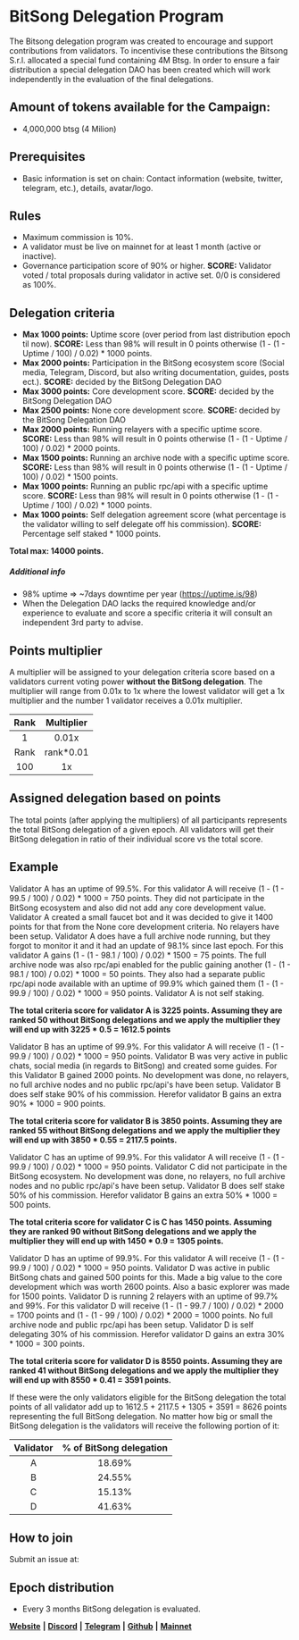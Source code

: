 
# BitSong Delegation Program

The Bitsong delegation program was created to encourage and support contributions from validators. To incentivise these contributions the Bitsong S.r.l. allocated a special fund containing 4M Btsg. In order to ensure a fair distribution a special delegation DAO has been created which will work independently in the evaluation of the final delegations. 

## Amount of tokens available for the Campaign:

- 4,000,000 btsg (4 Milion)

## Prerequisites
* Basic information is set on chain: Contact information (website, twitter, telegram, etc.), details, avatar/logo.

## Rules
* Maximum commission is 10%.
* A validator must be live on mainnet for at least 1 month (active or inactive).
* Governance participation score of 90% or higher. **SCORE:** Validator voted / total proposals during validator in active set. 0/0 is considered as 100%.

## Delegation criteria

* **Max 1000 points:** Uptime score (over period from last distribution epoch til now). **SCORE:** Less than 98% will result in 0 points otherwise (1 - (1 - Uptime / 100) / 0.02) * 1000 points.
* **Max 2000 points:** Participation in the BitSong ecosystem score (Social media, Telegram, Discord, but also writing documentation, guides, posts ect.). **SCORE:** decided by the BitSong Delegation DAO
* **Max 3000 points:** Core development score. **SCORE:** decided by the BitSong Delegation DAO
* **Max 2500 points:** None core development score. **SCORE:** decided by the BitSong Delegation DAO
* **Max 2000 points:** Running relayers with a specific uptime score. **SCORE:** Less than 98% will result in 0 points otherwise (1 - (1 - Uptime / 100) / 0.02) * 2000 points.
* **Max 1500 points:** Running an archive node with a specific uptime score. **SCORE:** Less than 98% will result in 0 points otherwise (1 - (1 - Uptime / 100) / 0.02) * 1500 points.
* **Max 1000 points:** Running an public rpc/api with a specific uptime score. **SCORE:** Less than 98% will result in 0 points otherwise (1 - (1 - Uptime / 100) / 0.02) * 1000 points.
* **Max 1000 points:** Self delegation agreement score (what percentage is the validator willing to self delegate off his commission). **SCORE:** Percentage self staked * 1000 points.

**Total max: 14000 points.**

##### Additional info
* 98% uptime => ~7days downtime per year (https://uptime.is/98)
* When the Delegation DAO lacks the required knowledge and/or experience to evaluate and score a specific criteria it will consult an independent 3rd party to advise.

## Points multiplier
A multiplier will be assigned to your delegation criteria score based on a validators current voting power **without the BitSong delegation**. The multiplier will range from 0.01x to 1x where the lowest validator will get a 1x multiplier and the number 1 validator receives a 0.01x multiplier.

| Rank | Multiplier |
|:----:|:----------:|
|  1   |   0.01x    |
| Rank | rank*0.01  |
| 100  |     1x     |

## Assigned delegation based on points
The total points (after applying the multipliers) of all participants represents the total BitSong delegation of a given epoch. All validators will get their BitSong delegation in ratio of their individual score vs the total score.

## Example
Validator A has an uptime of 99.5%. For this validator A will receive (1 - (1 - 99.5 / 100) / 0.02) * 1000 = 750 points. They did not participate in the BitSong ecosystem and also did not add any core development value. Validator A created a small faucet bot and it was decided to give it 1400 points for that from the None core development criteria. No relayers have been setup. Validator A does have a full archive node running, but they forgot to monitor it and it had an update of 98.1% since last epoch. For this validator A gains (1 - (1 - 98.1 / 100) / 0.02) * 1500 = 75 points. The full archive node was also rpc/api enabled for the public gaining another (1 - (1 - 98.1 / 100) / 0.02) * 1000 = 50 points. They also had a separate public rpc/api node available with an uptime of 99.9% which gained them (1 - (1 - 99.9 / 100) / 0.02) * 1000 = 950 points. Validator A is not self staking.

**The total criteria score for validator A is 3225 points. Assuming they are ranked 50 without BitSong delegations and we apply the multiplier they will end up with 3225 * 0.5 = 1612.5 points**

Validator B has an uptime of 99.9%. For this validator A will receive (1 - (1 - 99.9 / 100) / 0.02) * 1000 = 950 points. Validator B was very active in public chats, social media (in regards to BitSong) and created some guides. For this Validator B gained 2000 points. No development was done, no relayers, no full archive nodes and no public rpc/api's have been setup. Validator B does self stake 90% of his commission. Herefor validator B gains an extra 90% * 1000 = 900 points.

**The total criteria score for validator B is 3850 points. Assuming they are ranked 55 without BitSong delegations and we apply the multiplier they will end up with 3850 * 0.55 = 2117.5 points.**

Validator C has an uptime of 99.9%. For this validator A will receive (1 - (1 - 99.9 / 100) / 0.02) * 1000 = 950 points. Validator C did not participate in the BitSong ecosystem. No development was done, no relayers, no full archive nodes and no public rpc/api's have been setup. Validator B does self stake 50% of his commission. Herefor validator B gains an extra 50% * 1000 = 500 points.

**The total criteria score for validator C is C has 1450 points. Assuming they are ranked 90 without BitSong delegations and we apply the multiplier they will end up with 1450 * 0.9 = 1305 points.**

Validator D has an uptime of 99.9%. For this validator A will receive (1 - (1 - 99.9 / 100) / 0.02) * 1000 = 950 points. Validator D was active in public BitSong chats and gained 500 points for this. Made a big value to the core development which was worth 2600 points. Also a basic explorer was made for 1500 points. Validator D is running 2 relayers with an uptime of 99.7% and 99%. For this validator D will receive (1 - (1 - 99.7 / 100) / 0.02) * 2000 = 1700 points and (1 - (1 - 99 / 100) / 0.02) * 2000 = 1000 points. No full archive node and public rpc/api has been setup. Validator D is self delegating 30% of his commission. Herefor validator D gains an extra 30% * 1000 = 300 points.

**The total criteria score for validator D is 8550 points. Assuming they are ranked 41 without BitSong delegations and we apply the multiplier they will end up with 8550 * 0.41 = 3591 points.**

If these were the only validators eligible for the BitSong delegation the total points of all validator add up to 1612.5 + 2117.5 + 1305 + 3591 = 8626 points representing the full BitSong delegation. No matter how big or small the BitSong delegation is the validators will receive the following portion of it:


| Validator | % of BitSong delegation |
|:---------:|:-----------------------:|
|     A     |         18.69%          |
|     B     |         24.55%          |
|     C     |         15.13%          |
|     D     |         41.63%          |

## How to join
Submit an issue at: <GitHub Repo Link>

## Epoch distribution
* Every 3 months BitSong delegation is evaluated.



[**Website**](https://bitsong.io/) **|** [**Discord**](https://discord.gg/E3qEnzb) **|** [**Telegram**](https://t.me/BitSongOfficial) **|** [**Github**](https://github.com/bitsongofficial/go-bitsong) **|** **[Mainnet](https://explorebitsong.com/)**
